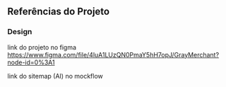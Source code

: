 ## Referências do Projeto

### Design
link do projeto no figma 
https://www.figma.com/file/4luA1LUzQN0PmaY5hH7opJ/GrayMerchant?node-id=0%3A1

link do sitemap (AI) no mockflow


